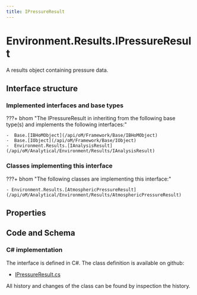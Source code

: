 ```yaml
---
title: IPressureResult
---
```


# Environment.Results.IPressureResult

A results object containing pressure data.

## Interface structure

### Implemented interfaces and base types

???+ bhom "The IPressureResult in inheriting from the following base type(s) and implements the following interfaces:"

    -  Base.[IBHoMObject](/api/oM/Framework/Base/IBHoMObject)
    -  Base.[IObject](/api/oM/Framework/Base/IObject)
    -  Environment.Results.[IAnalysisResult](/api/oM/Analytical/Environment/Results/IAnalysisResult)


### Classes implementing this interface

???+ bhom "The following classes are implementing this interface:"

    - Environment.Results.[AtmosphericPressureResult](/api/oM/Analytical/Environment/Results/AtmosphericPressureResult)


## Properties

## Code and Schema

### C# implementation

The interface is defined in C#. The class definition is available on github:

- [IPressureResult.cs](https://github.com/BHoM/BHoM/blob/develop/Environment_oM/Results/ResultObjects/Pressure/IPressureResult.cs)

All history and changes of the class can be found by inspection the history.
